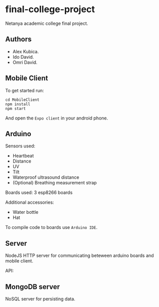 # final-college-project
Netanya academic college final project.

## Authors
- Alex Kubica.
- Ido David.
- Omri David.

## Mobile Client

To get started run:
```
cd MobileClient
npm install
npm start
```

And open the `Expo client` in your android phone.

## Arduino

Sensors used:
- Heartbeat
- Distance
- UV
- Tilt
- Waterproof ultrasound distance
- (Optional) Breathing measurement strap

Boards used:
3 esp8266 boards

Additional accessories:
- Water bottle
- Hat

To compile code to boards use `Arduino IDE`.

## Server

NodeJS HTTP server for communicating beteween arduino boards and mobile client.

API:

## MongoDB server

NoSQL server for persisting data.
